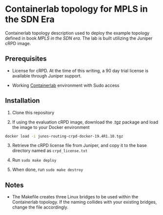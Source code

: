 # Containerlab topology for MPLS in the SDN Era

Containerlab topology description used to deploy the example topology defined in book _MPLS in the SDN era_. The lab is built utilizing the Juniper cRPD image.

## Prerequisites

- License for cRPD. At the time of this writing, a 90 day trial license is available through Juniper support.

- Working [Containerlab](https://containerlab.dev) environment with Sudo access

## Installation

1. Clone this repository

2. If using the evaluation cRPD image, download the .tgz package and load the image to your Docker environment

 ```bash
 docker load -i junos-routing-crpd-docker-19.4R1.10.tgz
 ```

3. Retrieve the cRPD license file from Juniper, and copy it to the base directory named as `crpd_license.txt`

4. Run `sudo make deploy`

5. When done, run `sudo make destroy`

## Notes

- The Makefile creates three Linux bridges to be used within the Containerlab topology. If the naming collides with your existing bridges, change the file accordingly.
